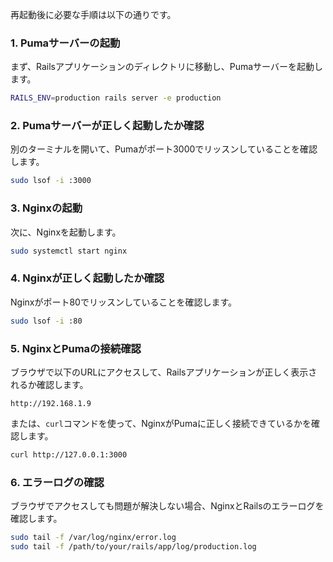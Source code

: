 再起動後に必要な手順は以下の通りです。

### 1. Pumaサーバーの起動

まず、Railsアプリケーションのディレクトリに移動し、Pumaサーバーを起動します。

```bash
RAILS_ENV=production rails server -e production
```

### 2. Pumaサーバーが正しく起動したか確認

別のターミナルを開いて、Pumaがポート3000でリッスンしていることを確認します。

```bash
sudo lsof -i :3000
```

### 3. Nginxの起動

次に、Nginxを起動します。

```bash
sudo systemctl start nginx
```

### 4. Nginxが正しく起動したか確認

Nginxがポート80でリッスンしていることを確認します。

```bash
sudo lsof -i :80
```

### 5. NginxとPumaの接続確認

ブラウザで以下のURLにアクセスして、Railsアプリケーションが正しく表示されるか確認します。

```
http://192.168.1.9
```

または、`curl`コマンドを使って、NginxがPumaに正しく接続できているかを確認します。

```bash
curl http://127.0.0.1:3000
```

### 6. エラーログの確認

ブラウザでアクセスしても問題が解決しない場合、NginxとRailsのエラーログを確認します。

```bash
sudo tail -f /var/log/nginx/error.log
sudo tail -f /path/to/your/rails/app/log/production.log
```

